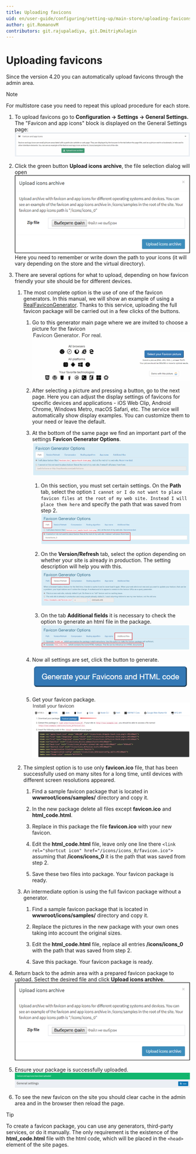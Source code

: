 ```yaml
---
title: Uploading favicons
uid: en/user-guide/configuring/setting-up/main-store/uploading-favicons
author: git.RomanovM
contributors: git.rajupaladiya, git.DmitriyKulagin
---
```

# Uploading favicons

Since the version 4.20 you can automatically upload favicons through the admin area.

> [!NOTE]
  > For multistore case you need to repeat this upload procedure for each store.

1. To upload favicons go to **Configuration → Settings → General Settings.** The "Favicon and app icons" block is displayed on the General Settings page: ![settings_block](_static/uploading-favicons/settings_block.png)

1. Click the green button **Upload icons archive**, the file selection dialog will open ![file_selection_dialog](_static/uploading-favicons/file_selection_dialog.png) Here you need to remember or write down the path to your icons (it will vary depending on the store and the virtual directory).

1. There are several options for what to upload, depending on how favicon friendly your site should be for different devices.

   1. The most complete option is the use of one of the favicon generators. In this manual, we will show an example of using a [RealFaviconGenerator](https://realfavicongenerator.net/). Thanks to this service, uploading the full favicon package will be carried out in a few clicks of the buttons.

      1. Go to this generator main page where we are invited to choose a picture for the favicon ![realfavicongenerator](_static/uploading-favicons/realfavicongenerator.png)

      1. After selecting a picture and pressing a button, go to the next page. Here you can adjust the display settings of favicons for specific devices and applications - iOS Web Clip, Android Chrome, Windows Metro, macOS Safari, etc. The service will automatically show display examples. You can customize them to your need or leave the default.

      1. At the bottom of the same page we find an important part of the settings **Favicon Generator Options**. ![favicon_generator_options](_static/uploading-favicons/favicon_generator_options.png)

         1. On this section, you must set certain settings. On the **Path** tab, select the option  `I cannot or I do not want to place favicon files at the root of my web site. Instead I will place them here` and specify the path that was saved from step 2. ![favicon_path](_static/uploading-favicons/favicon_path.png)

         1. On the **Version/Refresh** tab, select the option depending on whether your site is already in production. The setting description will help you with this. ![favicon_version](_static/uploading-favicons/favicon_version.png)

         1. On the tab **Additional fields** it is necessary to check the option to generate an html file in the package. ![favicon_additional_fields](_static/uploading-favicons/favicon_additional_fields.png)

      1. Now all settings are set, click the button to generate. ![generate_button](_static/uploading-favicons/generate_button.png)

      1. Get your favicon package. ![download_package](_static/uploading-favicons/download_package.png)

   1. The simplest option is to use only **favicon.ico** file, that has been successfully used on many sites for a long time, until devices with different screen resolutions appeared.

      1. Find a sample favicon package that is located in **wwwroot/icons/samples/** directory and copy it.

      1. In the new package delete all files except **favicon.ico** and **html_code.html**.

      1. Replace in this package the file **favicon.ico** with your new favicon.

      1. Edit the **html_code.html** file, leave only one line there `<link rel="shortcut icon" href="/icons/icons_0/favicon.ico">` assuming that **/icons/icons_0** it is the path that was saved from step 2.

      1. Save these two files into package. Your favicon package is ready.

   1. An intermediate option is using the full favicon package without a generator.

      1. Find a sample favicon package that is located in **wwwroot/icons/samples/** directory and copy it.

      1. Replace the pictures in the new package with your own ones taking into account the original sizes.

      1. Edit the **html_code.html** file, replace all entries **/icons/icons_0** with the path that was saved from step 2.

      1. Save this package. Your favicon package is ready.

1. Return back to the admin area with a prepared favicon package to upload. Select the desired file and click **Upload icons archive**. ![upload_package](_static/uploading-favicons/file_selection_dialog.png)

1. Ensure your package is successfully uploaded. ![success](_static/uploading-favicons/success.png)

1. To see the new favicon on the site you should clear cache in the admin area and in the browser then reload the page.

> [!TIP]
  > To create a favicon package, you can use any generators, third-party services, or do it manually. The only requirement is the existence of the **html_code.html** file with the html code, which will be placed in the `<head>` element of the site pages.
